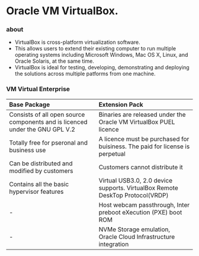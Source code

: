 # Oracle VM VirtualBox.

### about

- VirtualBox is cross-platform virtualization software.
- This allows users to extend their existing computer to run multiple operating systems including Microsoft Windows, Mac OS X, Linux, and Oracle Solaris, at the same time.
- VirtualBox is ideal for testing, developing, demonstrating and deploying the solutions across multiple patforms from one machine.

### VM Virtual Enterprise

| Base Package                                                                 | Extension Pack                                                                |
| :--------------------------------------------------------------------------- | :---------------------------------------------------------------------------- |
| Consists of all open source components and is licenced under the GNU GPL V.2 | Binaries are released under the Oracle VM VirtualBox PUEL licence             |
| Totally free for pseronal and business use                                   | A licence must be purchased for buisiness. The paid for license is perpetual  |
| Can be distributed and modified by customers                                 | Customers cannot distribute it                                                |
| Contains all the basic hypervisor features                                   | Virtual USB3.0, 2.0 device supports. VirtualBox Remote DeskTop Protocol(VRDP) |
| -                                                                            | Host webcam passthrough, Inter preboot eXecution (PXE) boot ROM               |
| -                                                                            | NVMe Storage emulation, Oracle Cloud Infrastructure integration               |